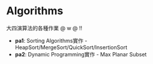 # Algorithms
大四演算法的各種作業 @ w @ !!

*   **pa1**: Sorting Algorithms實作 - HeapSort/MergeSort/QuickSort/InsertionSort
*   **pa2**: Dynamic Programming實作 - Max Planar Subset
